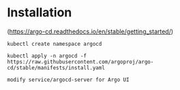 # Installation
(https://argo-cd.readthedocs.io/en/stable/getting_started/)

`kubectl create namespace argocd`

`kubectl apply -n argocd -f https://raw.githubusercontent.com/argoproj/argo-cd/stable/manifests/install.yaml`

`modify service/argocd-server for Argo UI`
